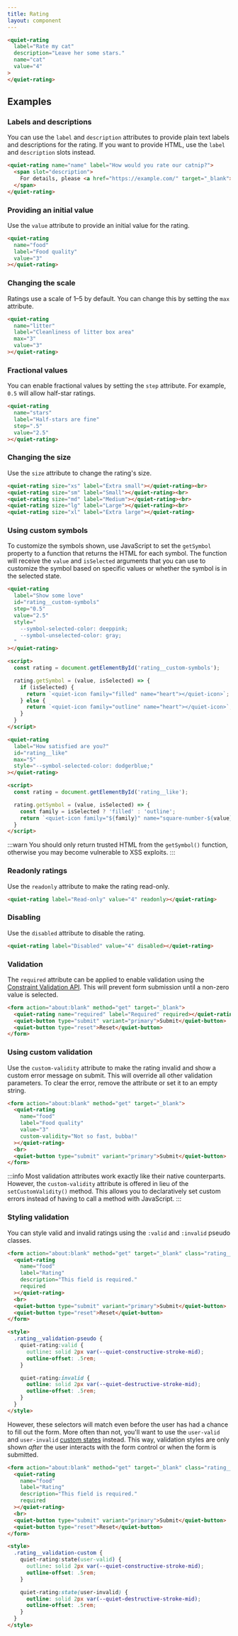 ```yaml
---
title: Rating
layout: component
---
```


```html {.example}
<quiet-rating 
  label="Rate my cat"
  description="Leave her some stars."
  name="cat"
  value="4"
>
</quiet-rating>
```

## Examples

### Labels and descriptions

You can use the `label` and `description` attributes to provide plain text labels and descriptions for the rating. If you want to provide HTML, use the `label` and `description` slots instead.

```html {.example}
<quiet-rating name="name" label="How would you rate our catnip?">
  <span slot="description">
    For details, please <a href="https://example.com/" target="_blank">visit our website</a>.
  </span>
</quiet-rating>
```

### Providing an initial value

Use the `value` attribute to provide an initial value for the rating.

```html {.example}
<quiet-rating 
  name="food" 
  label="Food quality" 
  value="3"
></quiet-rating>
```

### Changing the scale

Ratings use a scale of 1–5 by default. You can change this by setting the `max` attribute.

```html {.example}
<quiet-rating 
  name="litter" 
  label="Cleanliness of litter box area" 
  max="3" 
  value="3"
></quiet-rating>
```

### Fractional values

You can enable fractional values by setting the `step` attribute. For example, `0.5` will allow half-star ratings.

```html {.example}
<quiet-rating 
  name="stars"
  label="Half-stars are fine" 
  step=".5" 
  value="2.5"
></quiet-rating>
```

### Changing the size

Use the `size` attribute to change the rating's size.

```html {.example}
<quiet-rating size="xs" label="Extra small"></quiet-rating><br>
<quiet-rating size="sm" label="Small"></quiet-rating><br>
<quiet-rating size="md" label="Medium"></quiet-rating><br>
<quiet-rating size="lg" label="Large"></quiet-rating><br>
<quiet-rating size="xl" label="Extra large"></quiet-rating>
```

### Using custom symbols

To customize the symbols shown, use JavaScript to set the `getSymbol` property to a function that returns the HTML for each symbol. The function will receive the `value` and `isSelected` arguments that you can use to customize the symbol based on specific values or whether the symbol is in the selected state.

```html {.example}
<quiet-rating 
  label="Show some love" 
  id="rating__custom-symbols" 
  step="0.5"
  value="2.5"
  style="
    --symbol-selected-color: deeppink;
    --symbol-unselected-color: gray;
  "
></quiet-rating>

<script>
  const rating = document.getElementById('rating__custom-symbols');

  rating.getSymbol = (value, isSelected) => {
    if (isSelected) {
      return `<quiet-icon family="filled" name="heart"></quiet-icon>`;
    } else {
      return `<quiet-icon family="outline" name="heart"></quiet-icon>`;
    }
  }
</script>
```

```html {.example}
<quiet-rating 
  label="How satisfied are you?" 
  id="rating__like" 
  max="5" 
  style="--symbol-selected-color: dodgerblue;"
></quiet-rating>

<script>
  const rating = document.getElementById('rating__like');

  rating.getSymbol = (value, isSelected) => {
    const family = isSelected ? 'filled' : 'outline';
    return `<quiet-icon family="${family}" name="square-number-${value}"></quiet-icon>`
  }
</script>
```

:::warn
You should only return trusted HTML from the `getSymbol()` function, otherwise you may become vulnerable to XSS exploits.
:::

### Readonly ratings

Use the `readonly` attribute to make the rating read-only.

```html {.example}
<quiet-rating label="Read-only" value="4" readonly></quiet-rating>
```

### Disabling

Use the `disabled` attribute to disable the rating.

```html {.example}
<quiet-rating label="Disabled" value="4" disabled></quiet-rating>
```

### Validation

The `required` attribute can be applied to enable validation using the [Constraint Validation API](https://developer.mozilla.org/en-US/docs/Web/HTML/Constraint_validation). This will prevent form submission until a non-zero value is selected.


```html {.example}
<form action="about:blank" method="get" target="_blank">
  <quiet-rating name="required" label="Required" required></quiet-rating><br>
  <quiet-button type="submit" variant="primary">Submit</quiet-button>
  <quiet-button type="reset">Reset</quiet-button>
</form>
```

### Using custom validation

Use the `custom-validity` attribute to make the rating invalid and show a custom error message on submit. This will override all other validation parameters. To clear the error, remove the attribute or set it to an empty string.

```html {.example}
<form action="about:blank" method="get" target="_blank">
  <quiet-rating 
    name="food" 
    label="Food quality" 
    value="3"
    custom-validity="Not so fast, bubba!"
  ></quiet-rating>
  <br>
  <quiet-button type="submit" variant="primary">Submit</quiet-button>
</form>
```

:::info
Most validation attributes work exactly like their native counterparts. However, the `custom-validity` attribute is offered in lieu of the `setCustomValidity()` method. This allows you to declaratively set custom errors instead of having to call a method with JavaScript.
:::

### Styling validation

You can style valid and invalid ratings using the `:valid` and `:invalid` pseudo classes.

```html {.example}
<form action="about:blank" method="get" target="_blank" class="rating__validation-pseudo">
  <quiet-rating 
    name="food" 
    label="Rating" 
    description="This field is required."
    required
  ></quiet-rating>
  <br>
  <quiet-button type="submit" variant="primary">Submit</quiet-button>
  <quiet-button type="reset">Reset</quiet-button>
</form>

<style>
  .rating__validation-pseudo {
    quiet-rating:valid {
      outline: solid 2px var(--quiet-constructive-stroke-mid);
      outline-offset: .5rem;
    }

    quiet-rating:invalid {
      outline: solid 2px var(--quiet-destructive-stroke-mid);
      outline-offset: .5rem;
    }
  }
</style>
```

However, these selectors will match even before the user has had a chance to fill out the form. More often than not, you'll want to use the `user-valid` and `user-invalid` [custom states](#custom-states) instead. This way, validation styles are only shown _after_ the user interacts with the form control or when the form is submitted.

```html {.example}
<form action="about:blank" method="get" target="_blank" class="rating__validation-custom">
  <quiet-rating 
    name="food" 
    label="Rating" 
    description="This field is required."
    required
  ></quiet-rating>
  <br>
  <quiet-button type="submit" variant="primary">Submit</quiet-button>
  <quiet-button type="reset">Reset</quiet-button>
</form>

<style>
  .rating__validation-custom {
    quiet-rating:state(user-valid) {
      outline: solid 2px var(--quiet-constructive-stroke-mid);
      outline-offset: .5rem;
    }

    quiet-rating:state(user-invalid) {
      outline: solid 2px var(--quiet-destructive-stroke-mid);
      outline-offset: .5rem;
    }
  }
</style>
```
